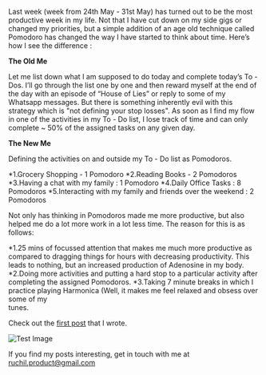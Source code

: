 Last week (week from 24th May - 31st May) has turned out to be the most productive week in my life. Not that I have cut down on my side gigs or changed my priorities, but a simple addition of an age old technique called Pomodoro has changed the way I have started to think about time. Here’s how I see the difference : 

**The Old Me**

Let me list down what I am supposed to do today and complete today’s To - Dos. I’ll go through the list one by one and then reward myself at the end of the day with an episode of “House of Lies” or reply to some of my Whatsapp messages. But there is something inherently evil with this strategy which is "not defining your stop losses". As soon as I find my flow in one of  the activities in  my To - Do list, I lose track of time and can only complete ~ 50% of the assigned tasks on any given day. 

**The New Me**

Defining the activities on and outside my To - Do list as Pomodoros. 

*1.Grocery Shopping - 1 Pomodoro 
*2.Reading Books - 2 Pomodoros 
*3.Having a chat with my family : 1 Pomodoro 
*4.Daily Office Tasks : 8 Pomodoros
*5.Interacting with my family and friends over the weekend : 2 Pomodoros 

Not only has thinking in Pomodoros made me more productive, but also helped me do a lot more work in a lot less time. The reason for this is as follows: 

*1.25 mins of focussed attention that makes me much more productive as compared to dragging things for hours with 
  decreasing productivity. This leads to nothing, but an increased production of Adenosine in my body. 
*2.Doing more activities and putting a hard stop to a particular activity after completing the assigned Pomodoros.
*3.Taking 7 minute breaks in which I practice playing Harmonica (Well, it makes me feel relaxed and obsess over some of my   
  tunes.

  Check out the [first post][jekyll-firstpost] that I wrote. 

![Test Image](/assets/images/test_image.jpg)


If you find my posts interesting, get in touch with me at ruchil.product@gmail.com

[jekyll-firstpost]: https://23ruchil.github.io/Blog/2020/05/19/Differentiating-Yourself-Through-Social-Media.html
